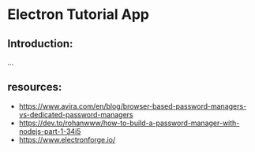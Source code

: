 # Electron Tutorial App
## Introduction:
...


## resources:
- https://www.avira.com/en/blog/browser-based-password-managers-vs-dedicated-password-managers
- https://dev.to/rohanwww/how-to-build-a-password-manager-with-nodejs-part-1-34i5
- https://www.electronforge.io/

